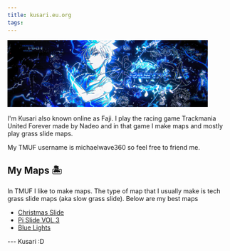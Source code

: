 ```yaml
---
title: kusari.eu.org
tags:
---
```

<img height="150" src="./banner.png">

I'm Kusari also known online as Faji. I play the racing game Trackmania United Forever made by Nadeo and in that game I make maps and mostly play grass slide maps.

My TMUF username is michaelwave360 so feel free to friend me.
## My Maps 🏝
In TMUF I like to make maps. The type of map that I usually make is tech grass slide maps (aka slow grass slide). Below are my best maps
* [Christmas Slide](https://tmnf.exchange/trackshow/12197647)
* [Pi Slide VOL 3](https://tmnf.exchange/trackshow/12139563)
* [Blue Lights](https://tmnf.exchange/trackshow/11189728)

--- Kusari :D